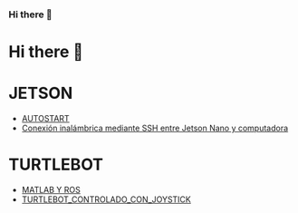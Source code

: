 ### Hi there 👋

<!--
**itzchav/itzchav** is a ✨ _special_ ✨ repository because its `README.md` (this file) appears on your GitHub profile.

Here are some ideas to get you started:

🔭 I’m currently working  ...
🌱 I’m currently learning ...
- 👯 I’m looking to collaborate on ...
- 🤔 I’m looking for help with ...
 💬 Ask me about ...
- 📫 How to reach me: ...
- 😄 Pronouns: ...
- ⚡ Fun fact: ...
-->



# Hi there 👋



# JETSON 

- [AUTOSTART](https://github.com/itzchav/AUTOSTART)
- [Conexión inalámbrica mediante SSH entre Jetson Nano y computadora](https://github.com/itzchav/SSH)



# TURTLEBOT 

- [MATLAB Y ROS](https://github.com/itzchav/MATLAB_Y_ROS)
- [TURTLEBOT_CONTROLADO_CON_JOYSTICK](https://github.com/itzchav/TURTLEBOT_CONTROLADO_CON_JOYSTICK)

